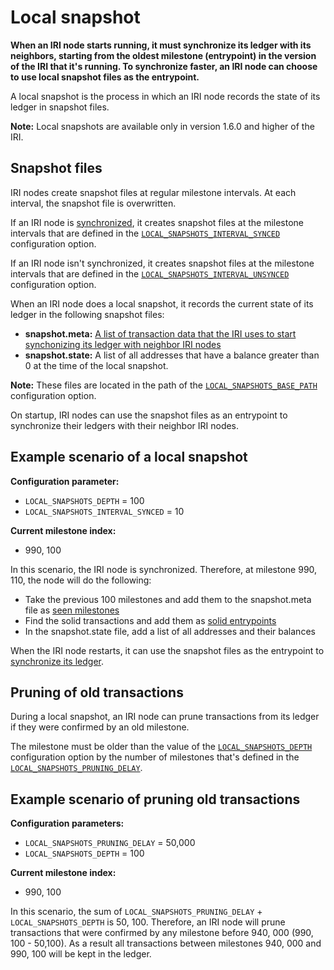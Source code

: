 # Local snapshot

**When an IRI node starts running, it must synchronize its ledger with its neighbors, starting from the oldest milestone (entrypoint) in the version of the IRI that it's running. To synchronize faster, an IRI node can choose to use local snapshot files as the entrypoint.**

A local snapshot is the process in which an IRI node records the state of its ledger in snapshot files.

**Note:** Local snapshots are available only in version 1.6.0 and higher of the IRI.

## Snapshot files

IRI nodes create snapshot files at regular milestone intervals. At each interval, the snapshot file is overwritten.

If an IRI node is [synchronized](../concepts/the-ledger.md#ledger-synchronization), it creates snapshot files at the milestone intervals that are defined in the [`LOCAL_SNAPSHOTS_INTERVAL_SYNCED`](../references/iri-configuration-options.md#local-snapshots-interval-synced) configuration option.

If an IRI node isn't synchronized, it creates snapshot files at the milestone intervals that are defined in the [`LOCAL_SNAPSHOTS_INTERVAL_UNSYNCED`](../references/iri-configuration-options.md#local-snapshots-interval-unsynced) configuration option.

When an IRI node does a local snapshot, it records the current state of its ledger in the following snapshot files:
* **snapshot.meta:** [A list of transaction data that the IRI uses to start synchonizing its ledger with neighbor IRI nodes](../references/data-in-the-snapshot-metadata-file.md)
* **snapshot.state:** A list of all addresses that have a balance greater than 0 at the time of the local snapshot.

**Note:** These files are located in the path of the [`LOCAL_SNAPSHOTS_BASE_PATH`](../references/iri-configuration-options.md#local-snapshots-base-path) configuration option.

On startup, IRI nodes can use the snapshot files as an entrypoint to synchronize their ledgers with their neighbor IRI nodes.

## Example scenario of a local snapshot

**Configuration parameter:**

* `LOCAL_SNAPSHOTS_DEPTH` = 100
* `LOCAL_SNAPSHOTS_INTERVAL_SYNCED` = 10

**Current milestone index:**

* 990, 100

In this scenario, the IRI node is synchronized. Therefore, at milestone 990, 110, the node will do the following:

* Take the previous 100 milestones and add them to the snapshot.meta file as [seen milestones](../references/data-in-the-snapshot-metadata-file.md#seen-milestone)
* Find the solid transactions and add them as [solid entrypoints](../references/data-in-the-snapshot-metadata-file.md#solid-entrypoint)
* In the snapshot.state file, add a list of all addresses and their balances

When the IRI node restarts, it can use the snapshot files as the entrypoint to [synchronize its ledger](../concepts/the-ledger.md#ledger-synchronization).

## Pruning of old transactions

During a local snapshot, an IRI node can prune transactions from its ledger if they were confirmed by an old milestone.

The milestone must be older than the value of the [`LOCAL_SNAPSHOTS_DEPTH`](../references/iri-configuration-options.md#local-snapshots-depth) configuration option by the number of milestones that's defined in the [`LOCAL_SNAPSHOTS_PRUNING_DELAY`](../references/iri-configuration-options.md#local-snapshots-pruning-delay).

## Example scenario of pruning old transactions

**Configuration parameters:**

* `LOCAL_SNAPSHOTS_PRUNING_DELAY` = 50,000
* `LOCAL_SNAPSHOTS_DEPTH` = 100

**Current milestone index:**

* 990, 100

In this scenario, the sum of `LOCAL_SNAPSHOTS_PRUNING_DELAY` + `LOCAL_SNAPSHOTS_DEPTH` is 50, 100. Therefore, an IRI node will prune transactions that were confirmed by any milestone before 940, 000 (990, 100 - 50,100). As a result all transactions between milestones 940, 000 and 990, 100 will be kept in the ledger.




